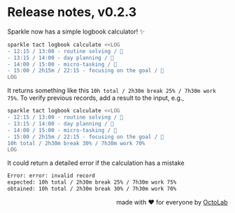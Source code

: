 # Release notes, v0.2.3

Sparkle now has a simple logbook calculator! ✨

```bash
sparkle tact logbook calculate <<LOG
- 12:15 / 13:00 - routine solving / 🥱
- 13:15 / 14:00 - day planning / 🤔
- 14:00 / 15:00 - micro-tasking / 🥱
- 15:00 / 2h15m / 22:15 - focusing on the goal / 😤
LOG
```

It returns something like this `10h total / 2h30m break 25% / 7h30m work 75%`.
To verify previous records, add a result to the input, e.g.,

```bash
sparkle tact logbook calculate <<LOG
- 12:15 / 13:00 - routine solving / 🥱
- 13:15 / 14:00 - day planning / 🤔
- 14:00 / 15:00 - micro-tasking / 🥱
- 15:00 / 2h15m / 22:15 - focusing on the goal / 😤
10h total / 2h30m break 30% / 7h30m work 70%
LOG
```

It could return a detailed error if the calculation has a mistake

```bash
Error: error: invalid record
expected: 10h total / 2h30m break 25% / 7h30m work 75%
obtained: 10h total / 2h30m break 30% / 7h30m work 70%
```

<p align="right">made with ❤️ for everyone by <a href="https://www.octolab.org/">OctoLab</a></p>
